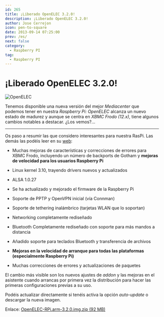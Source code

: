 ```yaml
---
id: 265
title: ¡Liberado OpenELEC 3.2.0!
description: ¡Liberado OpenELEC 3.2.0!
author: Jose Cerrejon
icon: pen-to-square
date: 2013-09-14 07:25:00
prev: /es/
next: false
category:
  - Raspberry PI
tag:
  - Raspberry PI
---
```


# ¡Liberado OpenELEC 3.2.0!

![OpenELEC](/images/openelec3.jpg)

Tenemos disponible una nueva versión del mejor *Mediacenter* que podemos tener en nuestra *Raspberry Pi: OpenELEC* alcanza un nuevo estado de madurez y aunque se centra en *XBMC Frodo (12.x)*, tiene algunos cambios notables a destacar. ¿Los vemos?...

- - -
Os paso a resumir las que considero interesantes para nuestra RasPi. Las demás las podéis leer en su [web](http://openelec.tv/news/22-releases/107-openelec-3-2-0-released):

* Muchas mejoras de características y correcciones de errores para XBMC Frodo, incluyendo un número de backports de Gotham y **mejoras de velocidad para los usuarios Raspberry Pi**

* Linux kernel 3.10, trayendo drivers nuevos y actualizados

* ALSA 1.0.27

* Se ha actualizado y mejorado el firmware de la Raspberry Pi

* Soporte de PPTP y OpenVPN inicial (vía Connman)

* Soporte de tethering inalámbrico (tarjetas WLAN que lo soportan)

* Networking completamente rediseñado

* Bluetooth Completamente rediseñado con soporte para más mandos a distancia

* Añadido soporte para teclados Bluetooth y transferencia de archivos

* **Mejoras en la velocidad de arranque para todas las plataformas (especialmente Raspberry Pi)**

* Muchas correcciones de errores y actualizaciones de paquetes

El cambio más visible son los nuevos ajustes de *addon* y las mejoras en el asistente cuando arrancas por primera vez la distribución para hacer las primeras configuraciones previas a su uso.

Podéis actualizar directamente si tenéis activa la opción *auto-update* o descargar la nueva imagen.

Enlace: [OpenELEC-RPi.arm-3.2.0.img.zip (92 MB)](http://resources.pichimney.com/OpenELEC/official_images/OpenELEC-RPi.arm-3.2.0.img.zip)